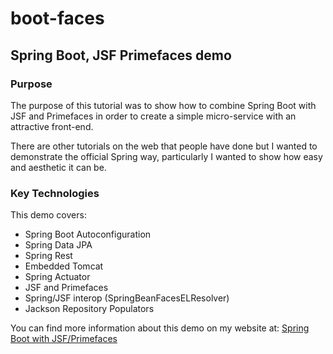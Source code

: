 # boot-faces
## Spring Boot, JSF Primefaces demo

### Purpose
The purpose of this tutorial was to show how to combine Spring Boot with JSF and Primefaces in order to create a simple micro-service with an attractive front-end.

There are other tutorials on the web that people have done but I wanted to demonstrate the official Spring way, particularly I wanted to show how easy and aesthetic it can be.

### Key Technologies

This demo covers:
* Spring Boot Autoconfiguration
* Spring Data JPA
* Spring Rest
* Embedded Tomcat
* Spring Actuator
* JSF and Primefaces
* Spring/JSF interop (SpringBeanFacesELResolver)
* Jackson Repository Populators

You can find more information about this demo on my website at: [Spring Boot with JSF/Primefaces](http://www.oakdalesoft.com/2015/03/spring-boot-with-jsfprimefaces/)

